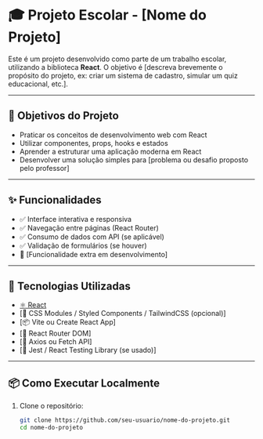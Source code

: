 # 🎓 Projeto Escolar - [Nome do Projeto]

Este é um projeto desenvolvido como parte de um trabalho escolar, utilizando a biblioteca **React**. O objetivo é [descreva brevemente o propósito do projeto, ex: criar um sistema de cadastro, simular um quiz educacional, etc.].

---

## 📌 Objetivos do Projeto

- Praticar os conceitos de desenvolvimento web com React
- Utilizar componentes, props, hooks e estados
- Aprender a estruturar uma aplicação moderna em React
- Desenvolver uma solução simples para [problema ou desafio proposto pelo professor]

---

## ✨ Funcionalidades

- ✅ Interface interativa e responsiva
- ✅ Navegação entre páginas (React Router)
- ✅ Consumo de dados com API (se aplicável)
- ✅ Validação de formulários (se houver)
- 🚧 [Funcionalidade extra em desenvolvimento]

---

## 🚀 Tecnologias Utilizadas

- [⚛️ React](https://reactjs.org/)
- [💅 CSS Modules / Styled Components / TailwindCSS (opcional)]
- [📦 Vite ou Create React App]
- [📁 React Router DOM]
- [🔗 Axios ou Fetch API]
- [🧪 Jest / React Testing Library (se usado)]

---

## 📦 Como Executar Localmente

1. Clone o repositório:
   ```bash
   git clone https://github.com/seu-usuario/nome-do-projeto.git
   cd nome-do-projeto


